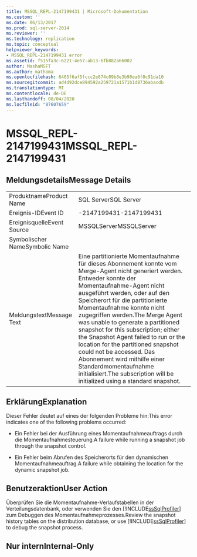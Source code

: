 ```yaml
---
title: MSSQL_REPL-2147199431 | Microsoft-Dokumentation
ms.custom: ''
ms.date: 06/13/2017
ms.prod: sql-server-2014
ms.reviewer: ''
ms.technology: replication
ms.topic: conceptual
helpviewer_keywords:
- MSSQL_REPL-2147199431 error
ms.assetid: f515fa3c-6221-4e57-ab13-6fb882a66002
author: MashaMSFT
ms.author: mathoma
ms.openlocfilehash: 6405f6af5fccc2e874c09b8e3b90ea6f8c91da10
ms.sourcegitcommit: ad4d92dce894592a259721a1571b1d8736abacdb
ms.translationtype: MT
ms.contentlocale: de-DE
ms.lasthandoff: 08/04/2020
ms.locfileid: "87607659"
---
```

# <a name="mssql_repl-2147199431"></a><span data-ttu-id="afb87-102">MSSQL_REPL-2147199431</span><span class="sxs-lookup"><span data-stu-id="afb87-102">MSSQL_REPL-2147199431</span></span>
    
## <a name="message-details"></a><span data-ttu-id="afb87-103">Meldungsdetails</span><span class="sxs-lookup"><span data-stu-id="afb87-103">Message Details</span></span>  
  
|||  
|-|-|  
|<span data-ttu-id="afb87-104">Produktname</span><span class="sxs-lookup"><span data-stu-id="afb87-104">Product Name</span></span>|<span data-ttu-id="afb87-105">SQL Server</span><span class="sxs-lookup"><span data-stu-id="afb87-105">SQL Server</span></span>|  
|<span data-ttu-id="afb87-106">Ereignis-ID</span><span class="sxs-lookup"><span data-stu-id="afb87-106">Event ID</span></span>|<span data-ttu-id="afb87-107">-2147199431</span><span class="sxs-lookup"><span data-stu-id="afb87-107">-2147199431</span></span>|  
|<span data-ttu-id="afb87-108">Ereignisquelle</span><span class="sxs-lookup"><span data-stu-id="afb87-108">Event Source</span></span>|<span data-ttu-id="afb87-109">MSSQLServer</span><span class="sxs-lookup"><span data-stu-id="afb87-109">MSSQLServer</span></span>|  
|<span data-ttu-id="afb87-110">Symbolischer Name</span><span class="sxs-lookup"><span data-stu-id="afb87-110">Symbolic Name</span></span>||  
|<span data-ttu-id="afb87-111">Meldungstext</span><span class="sxs-lookup"><span data-stu-id="afb87-111">Message Text</span></span>|<span data-ttu-id="afb87-112">Eine partitionierte Momentaufnahme für dieses Abonnement konnte vom Merge-Agent nicht generiert werden. Entweder konnte der Momentaufnahme-Agent nicht ausgeführt werden, oder auf den Speicherort für die partitionierte Momentaufnahme konnte nicht zugegriffen werden.</span><span class="sxs-lookup"><span data-stu-id="afb87-112">The Merge Agent was unable to generate a partitioned snapshot for this subscription; either the Snapshot Agent failed to run or the location for the partitioned snapshot could not be accessed.</span></span> <span data-ttu-id="afb87-113">Das Abonnement wird mithilfe einer Standardmomentaufnahme initialisiert.</span><span class="sxs-lookup"><span data-stu-id="afb87-113">The subscription will be initialized using a standard snapshot.</span></span>|  
  
## <a name="explanation"></a><span data-ttu-id="afb87-114">Erklärung</span><span class="sxs-lookup"><span data-stu-id="afb87-114">Explanation</span></span>  
 <span data-ttu-id="afb87-115">Dieser Fehler deutet auf eines der folgenden Probleme hin:</span><span class="sxs-lookup"><span data-stu-id="afb87-115">This error indicates one of the following problems occurred:</span></span>  
  
-   <span data-ttu-id="afb87-116">Ein Fehler bei der Ausführung eines Momentaufnahmeauftrags durch die Momentaufnahmesteuerung.</span><span class="sxs-lookup"><span data-stu-id="afb87-116">A failure while running a snapshot job through the snapshot control.</span></span>  
  
-   <span data-ttu-id="afb87-117">Ein Fehler beim Abrufen des Speicherorts für den dynamischen Momentaufnahmeauftrag.</span><span class="sxs-lookup"><span data-stu-id="afb87-117">A failure while obtaining the location for the dynamic snapshot job.</span></span>  
  
## <a name="user-action"></a><span data-ttu-id="afb87-118">Benutzeraktion</span><span class="sxs-lookup"><span data-stu-id="afb87-118">User Action</span></span>  
 <span data-ttu-id="afb87-119">Überprüfen Sie die Momentaufnahme-Verlaufstabellen in der Verteilungsdatenbank, oder verwenden Sie den [!INCLUDE[ssSqlProfiler](../../includes/sssqlprofiler-md.md)] zum Debuggen des Momentaufnahmeprozesses.</span><span class="sxs-lookup"><span data-stu-id="afb87-119">Review the snapshot history tables on the distribution database, or use [!INCLUDE[ssSqlProfiler](../../includes/sssqlprofiler-md.md)] to debug the snapshot process.</span></span>  
  
## <a name="internal-only"></a><span data-ttu-id="afb87-120">Nur intern</span><span class="sxs-lookup"><span data-stu-id="afb87-120">Internal-Only</span></span>  
  
